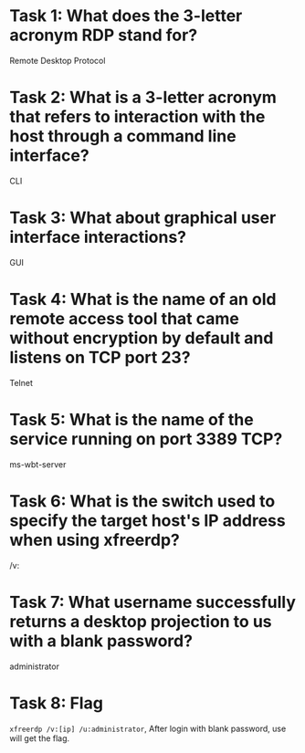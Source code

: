 # Task 1: What does the 3-letter acronym RDP stand for?
Remote Desktop Protocol

# Task 2: What is a 3-letter acronym that refers to interaction with the host through a command line interface?
CLI

# Task 3: What about graphical user interface interactions?
GUI

# Task 4: What is the name of an old remote access tool that came without encryption by default and listens on TCP port 23?
Telnet

# Task 5: What is the name of the service running on port 3389 TCP?
ms-wbt-server

# Task 6: What is the switch used to specify the target host's IP address when using xfreerdp?
/v:

# Task 7: What username successfully returns a desktop projection to us with a blank password?
administrator

# Task 8: Flag
`xfreerdp /v:[ip] /u:administrator`, After login with blank password, use will get the flag.
